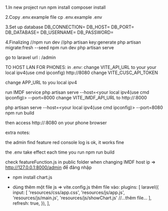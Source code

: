 
1.In new project run
npm install
composer install


2.Copy .env.example file
cp .env.example .env

3.Set up database
DB_CONNECTION=
DB_HOST=
DB_PORT=
DB_DATABASE=
DB_USERNAME=
DB_PASSWORD=

4.Finalizing
//npm run dev
//php artisan key:generate
php artisan migrate:fresh --seed
npm run dev
php artisan serve

go to laravel url : <url>/admin


TO HOST LAN FOR PHONES:
in .env:
	change VITE_API_URL to your your local ipv4(use cmd ipconfig) http://<yourlocalIPv4>8080
	change VITE_CUSC_API_TOKEN

change APP_URL to you local ipv4

run IMDF service
php artisan serve --host=<your local ipv4(use cmd ipconfig)> --port=8000
change VITE_IMDF_API_URL to http://<yourlocalIPv4>:8000


php artisan serve --host=<your local ipv4(use cmd ipconfig)> --port=8080
npm run build

then access http://<yourlocalIPv4>:8080 on your phone browser




extra notes:

the admin find feature red console log is ok, it works fine

the .env take effect each time you run npm run build

check featureFunction.js in public folder when changing IMDF host ip
=> http://127.0.0.1:8000/admin để đăng nhập

- npm install chart.js

- dùng thêm một file js => vite.config.js thêm file vào:
    plugins: [
        laravel({
            input: [
                'resources/css/app.css',
                'resources/js/app.js',
                'resources/js/main.js',
                'resources/js/showChart.js'
                //...thêm file...
            ],
            refresh: true,
        }),
    ],


